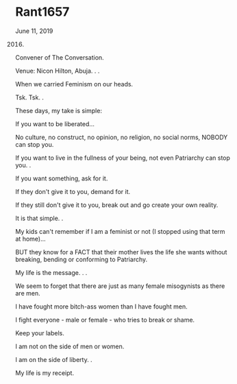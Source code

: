 # Rant1657


June 11, 2019

2016.

Convener of The Conversation.

Venue: Nicon Hilton, Abuja.
.
.

When we carried Feminism on our heads. 

Tsk. Tsk.
.

These days, my take is simple:

If you want to be liberated...

No culture, no construct, no opinion, no religion, no social norms, NOBODY can stop you.

If you want to live in the fullness of your being, not even Patriarchy can stop you. 
.

If you want something, ask for it.

If they don't give it to you, demand for it.

If they still don't give it to you, break out and go create your own reality. 

It is that simple.
.

My kids can't remember if I am a feminist or not (I stopped using that term at home)...

BUT they know for a FACT that their mother lives the life she wants without breaking, bending or conforming to Patriarchy.

My life is the message.
.
.

We seem to forget that there are just as many female misogynists as there are men.

I have fought more bitch-ass women than I have fought men.

I fight everyone - male or female - who tries to break or shame. 

Keep your labels. 

I am not on the side of men or women.

I am on the side of liberty. 
.

My life is my receipt.